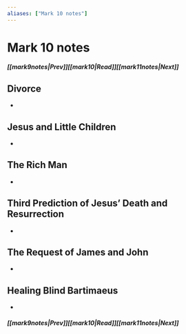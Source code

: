 ```yaml
---
aliases: ["Mark 10 notes"]
---
```

# Mark 10 notes
##### <span class=arrow-left></span>[[mark9notes|Prev]]<span class=navigation-separator></span>[[mark10|Read]]<span class=navigation-separator></span>[[mark11notes|Next]]<span class=arrow-right></span>
## Divorce
- 
## Jesus and Little Children
- 
## The Rich Man
- 
## Third Prediction of Jesus’ Death and Resurrection
- 
## The Request of James and John
- 
## Healing Blind Bartimaeus
- 
##### <span class=arrow-left></span>[[mark9notes|Prev]]<span class=navigation-separator></span>[[mark10|Read]]<span class=navigation-separator></span>[[mark11notes|Next]]<span class=arrow-right></span>